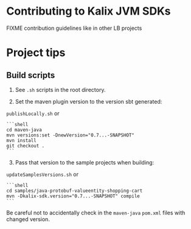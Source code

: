 # Contributing to Kalix JVM SDKs

FIXME contribution guidelines like in other LB projects


# Project tips

##  Build scripts

1. See `.sh` scripts in the root directory.

2. Set the maven plugin version to the version sbt generated:

`publishLocally.sh` or

    ```shell
    cd maven-java
    mvn versions:set -DnewVersion="0.7...-SNAPSHOT"
    mvn install
    git checkout .
    ```

3. Pass that version to the sample projects when building:

`updateSamplesVersions.sh` or

    ```shell
    cd samples/java-protobuf-valueentity-shopping-cart
    mvn -Dkalix-sdk.version="0.7...-SNAPSHOT" compile
    ```

Be careful not to accidentally check in the `maven-java` `pom.xml` files with changed version.
